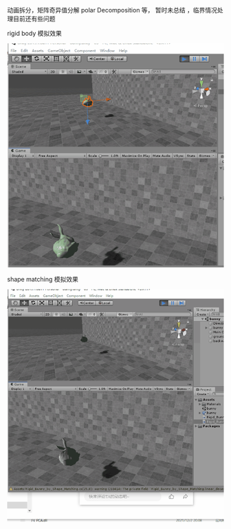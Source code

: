 动画拆分，矩阵奇异值分解 polar Decomposition 等， 暂时未总结 ，临界情况处理目前还有些问题

rigid body 模拟效果

![alt text](https://github.com/AvatarGuo/Games/blob/main/unity/03/Assets/gifs/rigid_body_physic.gif)


shape matching 模拟效果

![alt text](https://github.com/AvatarGuo/Games/blob/main/unity/03/Assets/gifs/shape_matching.gif)
